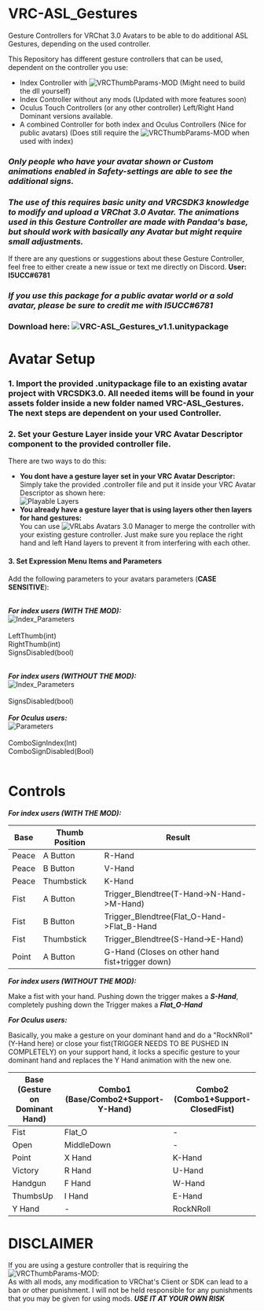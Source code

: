 # VRC-ASL_Gestures
Gesture Controllers for VRChat 3.0 Avatars to be able to do additional ASL Gestures, depending on the used controller.

This Repository has different gesture controllers that can be used, dependent on the controller you use:
- Index Controller with ![VRCThumbParams-MOD](https://github.com/benaclejames/VRCThumbParams) (Might need to build the dll yourself)<br/>
- Index Controller without any mods (Updated with more features soon)
- Oculus Touch Controllers (or any other controller) Left/Right Hand Dominant versions available.
- A combined Controller for both index and Oculus Controllers (Nice for public avatars) (Does still require the ![VRCThumbParams-MOD](https://github.com/benaclejames/VRCThumbParams) when used with index)

### ***Only people who have your avatar shown or Custom animations enabled in Safety-settings are able to see the additional signs.***<br/>
### ***The use of this requires basic unity and VRCSDK3 knowledge to modify and upload a VRChat 3.0 Avatar. The animations used in this Gesture Controller are made with Pandaa's base, but should work with basically any Avatar but might require small adjustments.***

If there are any questions or suggestions about these Gesture Controller, feel free to either create a new issue or text me directly on Discord. **User: I5UCC#6781**<br/>

### ***If you use this package for a public avatar world or a sold avatar, please be sure to credit me with I5UCC#6781***

### Download here: ![VRC-ASL_Gestures_v1.1.unitypackage](https://github.com/I5UCC/VRC-ASL_Gestures/releases/download/v1.1/VRC-ASL_Gestures_v1.1.unitypackage)

# Avatar Setup

### 1. Import the provided .unitypackage file to an existing avatar project with VRCSDK3.0. All needed items will be found in your assets folder inside a new folder named VRC-ASL_Gestures. The next steps are dependent on your used Controller.

### 2. Set your Gesture Layer inside your VRC Avatar Descriptor component to the provided controller file.

There are two ways to do this:
- **You dont have a gesture layer set in your VRC Avatar Descriptor:**<br/>
Simply take the provided .controller file and put it inside your VRC Avatar Descriptor as shown here:<br/>
![Playable Layers](https://i.imgur.com/b2D9R15.png)
- **You already have a gesture layer that is using layers other then layers for hand gestures:**<br/>
You can use ![VRLabs Avatars 3.0 Manager](https://github.com/VRLabs/VRChat-Avatars-3.0) to merge the controller with your existing gesture controller. Just make sure you replace the right hand and left Hand layers to prevent it from interfering with each other.<br/>

#### 3. Set Expression Menu Items and Parameters
Add the following parameters to your avatars parameters (**CASE SENSITIVE**): <br/><br/>

***For index users (WITH THE MOD):*** <br/>
![Index_Parameters](https://i.imgur.com/bSZOaXb.png)<br/><br/>
LeftThumb(int) <br/>
RightThumb(int) <br/>
SignsDisabled(bool) <br/><br/>

***For index users (WITHOUT THE MOD):*** <br/>
![Index_Parameters](https://i.imgur.com/JId1s05.png)<br/><br/>
SignsDisabled(bool) <br/><br/>
***For Oculus users:*** <br/>
![Parameters](https://i.imgur.com/bSZOaXb.png)<br/><br/>
ComboSignIndex(Int)<br/>
ComboSignDisabled(Bool)<br/><br/>

# Controls

***For index users (WITH THE MOD):*** <br/>

| Base | Thumb Position | Result |
| --- | --- | --- |
| Peace | A Button | R-Hand |
| Peace | B Button | V-Hand |
| Peace | Thumbstick | K-Hand |
| Fist | A Button | Trigger_Blendtree(T-Hand->N-Hand->M-Hand) |
| Fist | B Button | Trigger_Blendtree(Flat_O-Hand->Flat_B-Hand |
| Fist | Thumbstick | Trigger_Blendtree(S-Hand->E-Hand) |
| Point | A Button | G-Hand (Closes on other hand fist+trigger down) |

***For index users (WITHOUT THE MOD):*** <br/>

Make a fist with your hand. Pushing down the trigger makes a ***S-Hand***, completely pushing down the Trigger makes a ***Flat_O-Hand***

***For Oculus users:*** <br/>

Basically, you make a gesture on your dominant hand and do a "RockNRoll"(Y-Hand here) or close your fist(TRIGGER NEEDS TO BE PUSHED IN COMPLETELY) on your support hand, it locks a specific gesture to your dominant hand and replaces the Y Hand animation with the new one.

| Base <br/>(Gesture on Dominant Hand) | Combo1 <br/>(Base/Combo2+Support-Y-Hand) | Combo2 <br/>(Combo1+Support-ClosedFist) |
| --- | --- | --- |
| Fist | Flat_O | - |
| Open | MiddleDown | - |
| Point | X Hand | K-Hand |
| Victory | R Hand | U-Hand |
| Handgun | F Hand | W-Hand |
| ThumbsUp | I Hand | E-Hand |
| Y Hand | - | RockNRoll |

# DISCLAIMER
If you are using a gesture controller that is requiring the ![VRCThumbParams-MOD](https://github.com/benaclejames/VRCThumbParams): <br/>
As with all mods, any modification to VRChat's Client or SDK can lead to a ban or other punishment.
I will not be held responsible for any punishments that you may be given for using mods.
***USE IT AT YOUR OWN RISK***

